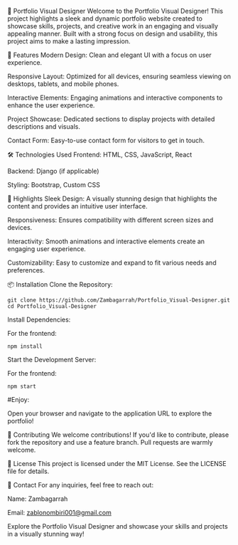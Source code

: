 🎨 Portfolio Visual Designer
Welcome to the Portfolio Visual Designer! This project highlights a sleek and dynamic portfolio website created to showcase skills, projects, and creative work in an engaging and visually appealing manner. Built with a strong focus on design and usability, this project aims to make a lasting impression.

🚀 Features
Modern Design: Clean and elegant UI with a focus on user experience.

Responsive Layout: Optimized for all devices, ensuring seamless viewing on desktops, tablets, and mobile phones.

Interactive Elements: Engaging animations and interactive components to enhance the user experience.

Project Showcase: Dedicated sections to display projects with detailed descriptions and visuals.

Contact Form: Easy-to-use contact form for visitors to get in touch.

🛠️ Technologies Used
Frontend: HTML, CSS, JavaScript, React

Backend: Django (if applicable)

Styling: Bootstrap, Custom CSS

🌟 Highlights
Sleek Design: A visually stunning design that highlights the content and provides an intuitive user interface.

Responsiveness: Ensures compatibility with different screen sizes and devices.

Interactivity: Smooth animations and interactive elements create an engaging user experience.

Customizability: Easy to customize and expand to fit various needs and preferences.

📦 Installation
Clone the Repository:

```
git clone https://github.com/Zambagarrah/Portfolio_Visual-Designer.git
cd Portfolio_Visual-Designer
```
Install Dependencies:

For the frontend:

```
npm install
```
Start the Development Server:

For the frontend:


```
npm start
```
#Enjoy:

Open your browser and navigate to the application URL to explore the portfolio!

🤝 Contributing
We welcome contributions! If you'd like to contribute, please fork the repository and use a feature branch. Pull requests are warmly welcome.

📄 License
This project is licensed under the MIT License. See the LICENSE file for details.

📧 Contact
For any inquiries, feel free to reach out:

Name: Zambagarrah

Email: zablonombiri001@gmail.com

Explore the Portfolio Visual Designer and showcase your skills and projects in a visually stunning way!
